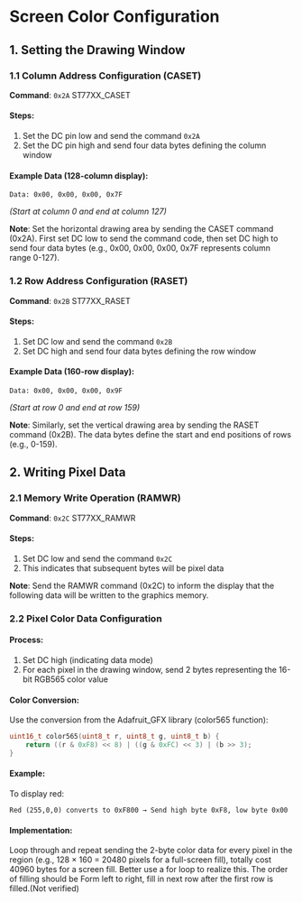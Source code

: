 # Screen Color Configuration

## 1. Setting the Drawing Window

### 1.1 Column Address Configuration (CASET)
**Command**: `0x2A` ST77XX_CASET

#### Steps:
1. Set the DC pin low and send the command `0x2A`
2. Set the DC pin high and send four data bytes defining the column window

#### Example Data (128-column display):
```plaintext
Data: 0x00, 0x00, 0x00, 0x7F
```
*(Start at column 0 and end at column 127)*

**Note**: Set the horizontal drawing area by sending the CASET command (0x2A). First set DC low to send the command code, then set DC high to send four data bytes (e.g., 0x00, 0x00, 0x00, 0x7F represents column range 0-127).

### 1.2 Row Address Configuration (RASET)
**Command**: `0x2B` ST77XX_RASET

#### Steps:
1. Set DC low and send the command `0x2B`
2. Set DC high and send four data bytes defining the row window

#### Example Data (160-row display):
```plaintext
Data: 0x00, 0x00, 0x00, 0x9F
```
*(Start at row 0 and end at row 159)*

**Note**: Similarly, set the vertical drawing area by sending the RASET command (0x2B). The data bytes define the start and end positions of rows (e.g., 0-159).

## 2. Writing Pixel Data

### 2.1 Memory Write Operation (RAMWR)
**Command**: `0x2C` ST77XX_RAMWR

#### Steps:
1. Set DC low and send the command `0x2C`
2. This indicates that subsequent bytes will be pixel data

**Note**: Send the RAMWR command (0x2C) to inform the display that the following data will be written to the graphics memory. 

### 2.2 Pixel Color Data Configuration

#### Process:
1. Set DC high (indicating data mode)
2. For each pixel in the drawing window, send 2 bytes representing the 16-bit RGB565 color value

#### Color Conversion:
Use the conversion from the Adafruit_GFX library (color565 function):

```c
uint16_t color565(uint8_t r, uint8_t g, uint8_t b) {
    return ((r & 0xF8) << 8) | ((g & 0xFC) << 3) | (b >> 3);
}
```

#### Example:
To display red:
```plaintext
Red (255,0,0) converts to 0xF800 → Send high byte 0xF8, low byte 0x00
```

#### Implementation:
Loop through and repeat sending the 2-byte color data for every pixel in the region (e.g., 128 × 160 = 20480 pixels for a full-screen fill), totally cost 40960 bytes for a screen fill. Better use a for loop to realize this. The order of filling should be Form left to right, fill in next row after the first row is filled.(Not verified)
